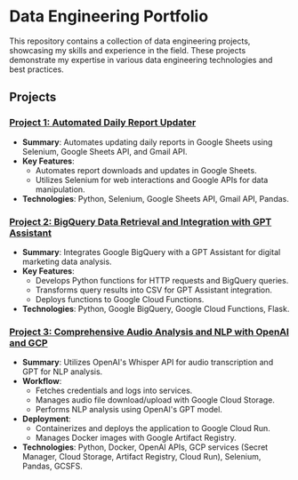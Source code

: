 # Data Engineering Portfolio

This repository contains a collection of data engineering projects, showcasing my skills and experience in the field. These projects demonstrate my expertise in various data engineering technologies and best practices.

## Projects

### [Project 1: Automated Daily Report Updater](https://github.com/jedsk/data-engineering-projects/blob/main/project1/project_1.ipynb)
- **Summary**: Automates updating daily reports in Google Sheets using Selenium, Google Sheets API, and Gmail API.
- **Key Features**:
  - Automates report downloads and updates in Google Sheets.
  - Utilizes Selenium for web interactions and Google APIs for data manipulation.
- **Technologies**: Python, Selenium, Google Sheets API, Gmail API, Pandas.

### [Project 2: BigQuery Data Retrieval and Integration with GPT Assistant](https://github.com/jedsk/data-engineering-projects/blob/main/project2/instructions.md)
- **Summary**: Integrates Google BigQuery with a GPT Assistant for digital marketing data analysis.
- **Key Features**:
  - Develops Python functions for HTTP requests and BigQuery queries.
  - Transforms query results into CSV for GPT Assistant integration.
  - Deploys functions to Google Cloud Functions.
- **Technologies**: Python, Google BigQuery, Google Cloud Functions, Flask.

### [Project 3: Comprehensive Audio Analysis and NLP with OpenAI and GCP](https://github.com/jedsk/data-engineering-projects/blob/main/project3/main.py)
- **Summary**: Utilizes OpenAI's Whisper API for audio transcription and GPT for NLP analysis.
- **Workflow**:
  - Fetches credentials and logs into services.
  - Manages audio file download/upload with Google Cloud Storage.
  - Performs NLP analysis using OpenAI's GPT model.
- **Deployment**:
  - Containerizes and deploys the application to Google Cloud Run.
  - Manages Docker images with Google Artifact Registry.
- **Technologies**: Python, Docker, OpenAI APIs, GCP services (Secret Manager, Cloud Storage, Artifact Registry, Cloud Run), Selenium, Pandas, GCSFS.
